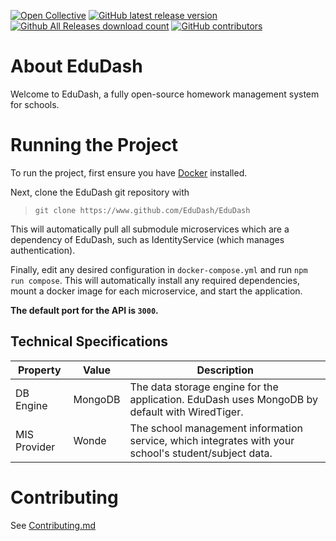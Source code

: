 [![Open Collective](https://opencollective.com/edudash/tiers/badge.svg)](https://opencollective.com/edudash/) [![GitHub latest release version](https://img.shields.io/github/v/release/edudash/edudash.svg?style=flat)](https://github.com/edudash/edudash/releases/latest) [![Github All Releases download count](https://img.shields.io/github/downloads/edudash/edudash/total.svg?style=flat)](https://github.com/edudash/edudash/releases/latest) [![GitHub contributors](https://img.shields.io/github/contributors/edudash/edudash.svg?style=flat)](https://github.com/edudash/edudash/graphs/contributors)

# About EduDash

Welcome to EduDash, a fully open-source homework management system for schools.

# Running the Project

To run the project, first ensure you have [Docker](https://www.docker.com) installed.

Next, clone the EduDash git repository with

> `git clone https://www.github.com/EduDash/EduDash`

This will automatically pull all submodule microservices which are a dependency of EduDash, such as IdentityService (which manages authentication).

Finally, edit any desired configuration in `docker-compose.yml` and run `npm run compose`. This will automatically install any required dependencies, mount a docker image for each microservice, and start the application.

**The default port for the API is `3000`.**

## Technical Specifications

| Property     | Value   | Description                                                                                          |
| ------------ | ------- | ---------------------------------------------------------------------------------------------------- |
| DB Engine    | MongoDB | The data storage engine for the application. EduDash uses MongoDB by default with WiredTiger.        |
| MIS Provider | Wonde   | The school management information service, which integrates with your school's student/subject data. |

# Contributing

See [Contributing.md](.github/Contributing.md)
